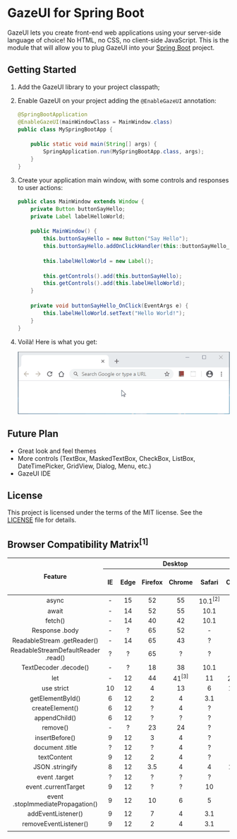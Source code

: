 # GazeUI for Spring Boot

GazeUI lets you create front-end web applications using your server-side language of choice! No HTML, no CSS, no client-side JavaScript. This is the module that will allow you to plug GazeUI into your [Spring Boot](https://spring.io/projects/spring-boot) project.

## Getting Started

1. Add the GazeUI library to your project classpath;

2. Enable GazeUI on your project adding the `@EnableGazeUI` annotation:

    ```java
    @SpringBootApplication
    @EnableGazeUI(mainWindowClass = MainWindow.class)
    public class MySpringBootApp {
        
        public static void main(String[] args) {
            SpringApplication.run(MySpringBootApp.class, args);
        }
    }
    ```

3. Create your application main window, with some controls and responses to user actions:

    ```java
    public class MainWindow extends Window {
        private Button buttonSayHello;
        private Label labelHelloWorld;
        
        public MainWindow() {
            this.buttonSayHello = new Button("Say Hello");
            this.buttonSayHello.addOnClickHandler(this::buttonSayHello_OnClick);
            
            this.labelHelloWorld = new Label();
            
            this.getControls().add(this.buttonSayHello);
            this.getControls().add(this.labelHelloWorld);
        }
        
        private void buttonSayHello_OnClick(EventArgs e) {
            this.labelHelloWorld.setText("Hello World!");
        }
    }
    ```

4. Voilà! Here is what you get:

    ![alt text](docs/HelloWorld.gif)

## Future Plan

- Great look and feel themes
- More controls (TextBox, MaskedTextBox, CheckBox, ListBox, DateTimePicker, GridView, Dialog, Menu, etc.)
- GazeUI IDE

## License

This project is licensed under the terms of the MIT license. See the [LICENSE](LICENSE) file for details.

## Browser Compatibility Matrix<sup>[1]</sup>

<table>
<thead>
    <tr>
        <th rowspan="2">Feature</th>
        <th colspan="6">Desktop</th>
        <th colspan="6">Mobile</th>
        <th rowspan="2">Global Usage</th>
    </tr>
    <tr>
        <th>IE</th>
        <th>Edge</th>
        <th>Firefox</th>
        <th>Chrome</th>
        <th>Safari</th>
        <th>Opera</th>
        <th>iOS (Safari)</th>
        <th>Android (WebView)</th>
        <th>Opera Mobile</th>
        <th>Android (Chrome)</th>
        <th>Android (Firefox)</th>
        <th>Android (Samsung Internet)</th>
    </tr>
</thead>
<tbody>
    <tr>
        <td align="center">async</td>
        <td align="center">-</td>
        <td align="center">15</td>
        <td align="center">52</td>
        <td align="center">55</td>
        <td align="center">10.1<sup>[2]</sup></td>
        <td align="center">42</td>
        <td align="center">10.3<sup>[2]</sup></td>
        <td align="center">76</td>
        <td align="center">46</td>
        <td align="center">78</td>
        <td align="center">68</td>
        <td align="center">6.2</td>
        <td align="center">91.76%</td>
    </tr>
    <tr>
        <td align="center">await</td>
        <td align="center">-</td>
        <td align="center">14</td>
        <td align="center">52</td>
        <td align="center">55</td>
        <td align="center">10.1</td>
        <td align="center">42</td>
        <td align="center">10.3</td>
        <td align="center">76</td>
        <td align="center">46</td>
        <td align="center">78</td>
        <td align="center">68</td>
        <td align="center">6.2</td>
        <td align="center">89.1%</td>
    </tr>
    <tr>
        <td align="center">fetch()</td>
        <td align="center">-</td>
        <td align="center">14</td>
        <td align="center">40</td>
        <td align="center">42</td>
        <td align="center">10.1</td>
        <td align="center">29</td>
        <td align="center">10.3</td>
        <td align="center">76</td>
        <td align="center">46</td>
        <td align="center">78</td>
        <td align="center">68</td>
        <td align="center">4</td>
        <td align="center">93.81%</td>
    </tr>
    <tr>
        <td align="center">Response .body</td>
        <td align="center">-</td>
        <td align="center">?</td>
        <td align="center">65</td>
        <td align="center">52</td>
        <td align="center">-</td>
        <td align="center">39</td>
        <td align="center">-</td>
        <td align="center">76</td>
        <td align="center">46</td>
        <td align="center">78</td>
        <td align="center">68</td>
        <td align="center">6.2</td>
        <td align="center">73.94%</td>
    </tr>
    <tr>
        <td align="center">ReadableStream .getReader()</td>
        <td align="center">-</td>
        <td align="center">14</td>
        <td align="center">65</td>
        <td align="center">43</td>
        <td align="center">?</td>
        <td align="center">30</td>
        <td align="center">?</td>
        <td align="center">76</td>
        <td align="center">46</td>
        <td align="center">78</td>
        <td align="center">68</td>
        <td align="center">4</td>
        <td align="center">75.3%</td>
    </tr>
    <tr>
        <td align="center">ReadableStreamDefaultReader .read()</td>
        <td align="center">?</td>
        <td align="center">?</td>
        <td align="center">65</td>
        <td align="center">?</td>
        <td align="center">?</td>
        <td align="center">?</td>
        <td align="center">?</td>
        <td align="center">?</td>
        <td align="center">?</td>
        <td align="center">?</td>
        <td align="center">68</td>
        <td align="center">?</td>
        <td align="center">3.86%</td>
    </tr>
    <tr>
        <td align="center">TextDecoder .decode()</td>
        <td align="center">-</td>
        <td align="center">?</td>
        <td align="center">18</td>
        <td align="center">38</td>
        <td align="center">10.1</td>
        <td align="center">25</td>
        <td align="center">10.3</td>
        <td align="center">76</td>
        <td align="center">?</td>
        <td align="center">78</td>
        <td align="center">68</td>
        <td align="center">?</td>
        <td align="center">87.56%</td>
    </tr>
    <tr>
        <td align="center">let</td>
        <td align="center">-</td>
        <td align="center">12</td>
        <td align="center">44</td>
        <td align="center">41<sup>[3]</sup></td>
        <td align="center">11</td>
        <td align="center">28<sup>[3]</sup></td>
        <td align="center">11</td>
        <td align="center">76</td>
        <td align="center">46</td>
        <td align="center">78</td>
        <td align="center">68</td>
        <td align="center">4<sup>[3]</sup></td>
        <td align="center">92.83%</td>
    </tr>
    <tr>
        <td align="center">use strict</td>
        <td align="center">10</td>
        <td align="center">12</td>
        <td align="center">4</td>
        <td align="center">13</td>
        <td align="center">6</td>
        <td align="center">12.1</td>
        <td align="center">5</td>
        <td align="center">3</td>
        <td align="center">12</td>
        <td align="center">78</td>
        <td align="center">68</td>
        <td align="center">4</td>
        <td align="center">97.89%</td>
    </tr>
    <tr>
        <td align="center">getElementById()</td>
        <td align="center">6</td>
        <td align="center">12</td>
        <td align="center">2</td>
        <td align="center">4</td>
        <td align="center">3.1</td>
        <td align="center">10</td>
        <td align="center">3.2</td>
        <td align="center">?</td>
        <td align="center">12</td>
        <td align="center">78</td>
        <td align="center">68</td>
        <td align="center">4</td>
        <td align="center">93.93%</td>
    </tr>
    <tr>
        <td align="center">createElement()</td>
        <td align="center">6</td>
        <td align="center">12</td>
        <td align="center">?</td>
        <td align="center">4</td>
        <td align="center">?</td>
        <td align="center">?</td>
        <td align="center">?</td>
        <td align="center">?</td>
        <td align="center">?</td>
        <td align="center">78</td>
        <td align="center">68</td>
        <td align="center">?</td>
        <td align="center">76.28%</td>
    </tr>
    <tr>
        <td align="center">appendChild()</td>
        <td align="center">6</td>
        <td align="center">12</td>
        <td align="center">?</td>
        <td align="center">?</td>
        <td align="center">?</td>
        <td align="center">?</td>
        <td align="center">?</td>
        <td align="center">?</td>
        <td align="center">?</td>
        <td align="center">78</td>
        <td align="center">68</td>
        <td align="center">?</td>
        <td align="center">67.33%</td>
    </tr>
    <tr>
        <td align="center">remove()</td>
        <td align="center">-</td>
        <td align="center">?</td>
        <td align="center">23</td>
        <td align="center">24</td>
        <td align="center">?</td>
        <td align="center">15</td>
        <td align="center">7</td>
        <td align="center">4.4</td>
        <td align="center">46</td>
        <td align="center">78</td>
        <td align="center">68</td>
        <td align="center">4</td>
        <td align="center">94.69%</td>
    </tr>
    <tr>
        <td align="center">insertBefore()</td>
        <td align="center">9</td>
        <td align="center">12</td>
        <td align="center">3</td>
        <td align="center">4</td>
        <td align="center">?</td>
        <td align="center">?</td>
        <td align="center">?</td>
        <td align="center">2.1</td>
        <td align="center">?</td>
        <td align="center">78</td>
        <td align="center">68</td>
        <td align="center">?</td>
        <td align="center">78.27%</td>
    </tr>
    <tr>
        <td align="center">document .title</td>
        <td align="center">?</td>
        <td align="center">12</td>
        <td align="center">?</td>
        <td align="center">4</td>
        <td align="center">?</td>
        <td align="center">?</td>
        <td align="center">?</td>
        <td align="center">?</td>
        <td align="center">?</td>
        <td align="center">78</td>
        <td align="center">68</td>
        <td align="center">?</td>
        <td align="center">74.58%</td>
    </tr>
    <tr>
        <td align="center">textContent</td>
        <td align="center">9</td>
        <td align="center">12</td>
        <td align="center">2</td>
        <td align="center">4</td>
        <td align="center">?</td>
        <td align="center">10</td>
        <td align="center">?</td>
        <td align="center">?</td>
        <td align="center">12</td>
        <td align="center">78</td>
        <td align="center">68</td>
        <td align="center">4</td>
        <td align="center">98.74%</td>
    </tr>
    <tr>
        <td align="center">JSON .stringify</td>
        <td align="center">8</td>
        <td align="center">12</td>
        <td align="center">3.5</td>
        <td align="center">4</td>
        <td align="center">4</td>
        <td align="center">11.5</td>
        <td align="center">?</td>
        <td align="center">?</td>
        <td align="center">12</td>
        <td align="center">78</td>
        <td align="center">68</td>
        <td align="center">4</td>
        <td align="center">84.04%</td>
    </tr>
    <tr>
        <td align="center">event .target</td>
        <td align="center">?</td>
        <td align="center">12</td>
        <td align="center">?</td>
        <td align="center">?</td>
        <td align="center">?</td>
        <td align="center">?</td>
        <td align="center">?</td>
        <td align="center">?</td>
        <td align="center">?</td>
        <td align="center">78</td>
        <td align="center">68</td>
        <td align="center">?</td>
        <td align="center">69.63%</td>
    </tr>
    <tr>
        <td align="center">event .currentTarget</td>
        <td align="center">9</td>
        <td align="center">12</td>
        <td align="center">?</td>
        <td align="center">?</td>
        <td align="center">10</td>
        <td align="center">?</td>
        <td align="center">10</td>
        <td align="center">?</td>
        <td align="center">?</td>
        <td align="center">78</td>
        <td align="center">68</td>
        <td align="center">?</td>
        <td align="center">80.43%</td>
    </tr>
    <tr>
        <td align="center">event .stopImmediatePropagation()</td>
        <td align="center">9</td>
        <td align="center">12</td>
        <td align="center">10</td>
        <td align="center">6</td>
        <td align="center">5</td>
        <td align="center">15</td>
        <td align="center">5</td>
        <td align="center">?</td>
        <td align="center">46</td>
        <td align="center">78</td>
        <td align="center">68</td>
        <td align="center">4</td>
        <td align="center">93.71%</td>
    </tr>
    <tr>
        <td align="center">addEventListener()</td>
        <td align="center">9</td>
        <td align="center">12</td>
        <td align="center">7</td>
        <td align="center">4</td>
        <td align="center">3.1</td>
        <td align="center">10</td>
        <td align="center">3.2</td>
        <td align="center">2.1</td>
        <td align="center">12</td>
        <td align="center">78</td>
        <td align="center">68</td>
        <td align="center">4</td>
        <td align="center">98.74%</td>
    </tr>
    <tr>
        <td align="center">removeEventListener()</td>
        <td align="center">9</td>
        <td align="center">12</td>
        <td align="center">2</td>
        <td align="center">4</td>
        <td align="center">3.1</td>
        <td align="center">10</td>
        <td align="center">3.2</td>
        <td align="center">2.1</td>
        <td align="center">12</td>
        <td align="center">78</td>
        <td align="center">68</td>
        <td align="center">4</td>
        <td align="center">94.07%</td>
    </tr>
    <tr>
        <td align="center"><script type="module"></td>
        <td align="center">-</td>
        <td align="center">16</td>
        <td align="center">60</td>
        <td align="center">61</td>
        <td align="center">11</td>
        <td align="center">48</td>
        <td align="center">11</td>
        <td align="center">76</td>
        <td align="center">-</td>
        <td align="center">79</td>
        <td align="center">68</td>
        <td align="center">8.2</td>
        <td align="center">88%</td>
    </tr>
    <tr>
        <td align="center">Dynamic import()</td>
        <td align="center">-</td>
        <td align="center">79</td>
        <td align="center">67</td>
        <td align="center">63</td>
        <td align="center">11.1</td>
        <td align="center">50</td>
        <td align="center">11</td>
        <td align="center">76</td>
        <td align="center">46</td>
        <td align="center">79</td>
        <td align="center">68</td>
        <td align="center">8.2</td>
        <td align="center">85.71%</td>
    </tr>
    <tr>
        <td align="center">Object .getPrototypeOf</td>
        <td align="center">9</td>
        <td align="center">12</td>
        <td align="center">3.5</td>
        <td align="center">5</td>
        <td align="center">5</td>
        <td align="center">12.1</td>
        <td align="center">5</td>
        <td align="center">2.1</td>
        <td align="center">>=46</td>
        <td align="center">79</td>
        <td align="center">68</td>
        <td align="center">>=10.1</td>
        <td align="center">92.73%</td>
    </tr>
    <tr>
        <td align="center">Node .firstChild</td>
        <td align="center">>=11</td>
        <td align="center">>=12</td>
        <td align="center">>=2</td>
        <td align="center">>=80</td>
        <td align="center">>=13</td>
        <td align="center">>=66</td>
        <td align="center">>=13.2</td>
        <td align="center">>=76</td>
        <td align="center">>=46</td>
        <td align="center">>=79</td>
        <td align="center">>=68</td>
        <td align="center">>=10.1</td>
        <td align="center">56.9%</td>
    </tr>
</tbody>
<tfoot>
    <tr>
        <th>Result</th>
        <td align="center">-</td>
        <td align="center">79</td>
        <td align="center">67</td>
        <td align="center">>=80</td>
        <td align="center">>=13</td>
        <td align="center">>=66</td>
        <td align="center">>=13.2</td>
        <td align="center">76</td>
        <td align="center">46</td>
        <td align="center">79</td>
        <td align="center">68</td>
        <td align="center">>=10.1</td>
        <td align="center">3.86%</td>
    </tr>
</tfoot>
</table>

1. Updated at December 10, 2019
2. Async arrow functions are unsupported
3. Only supported in strict mode